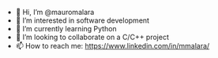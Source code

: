 - 👋 Hi, I’m @mauromalara
- 👀 I’m interested in software development
- 🌱 I’m currently learning Python
- 💞️ I’m looking to collaborate on a C/C++ project
- 📫 How to reach me: https://www.linkedin.com/in/mmalara/
